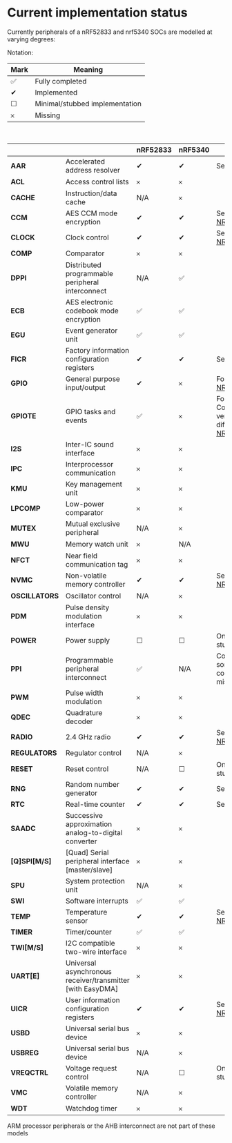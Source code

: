 # Current implementation status

Currently peripherals of a nRF52833 and nrf5340 SOCs are modelled at varying degrees:

Notation:

| Mark | Meaning |
|---|---|
| &#x2705; | Fully completed |
| &#x2714; | Implemented |
| &#x2610; | Minimal/stubbed implementation |
| &#x10102; | Missing |

<br>

|  |  | **nRF52833** | **nRF5340** | Notes |
|---|---|---|---|---|
| **AAR** | Accelerated address resolver | &#x2714; | &#x2714; | See [NRF_AAR.c](../src/HW_models/NRF_AAR.c) |
| **ACL** | Access control lists | &#x10102; | &#x10102; |  |
| **CACHE** | Instruction/data cache | N/A | &#x10102; |  |
| **CCM** | AES CCM mode encryption | &#x2714; | &#x2714; | See [NRF_AES_CCM.c](../src/HW_models/NRF_AES_CCM.c) |
| **CLOCK** | Clock control | &#x2714; | &#x2714; | See [NRF_CLOCK.c](../src/HW_models/NRF_CLOCK.c) |
| **COMP** | Comparator | &#x10102; | &#x10102; |  |
| **DPPI** | Distributed programmable peripheral interconnect | N/A | &#x2705; |  |
| **ECB** | AES electronic codebook mode encryption | &#x2705; | &#x2705; |  |
| **EGU** | Event generator unit | &#x2705; | &#x2705; |  |
| **FICR** | Factory information configuration registers | &#x2714; | &#x2714; | See [NRF_FICR.c](../src/HW_models/NRF_FICR.c) |
| **GPIO** | General purpose input/output | &#x2714; | &#x10102; | For 52: See [NRF_GPIO.c](../src/HW_models/NRF_GPIO.c) |
| **GPIOTE** | GPIO tasks and events | &#x2705; | &#x10102; | For 52: Complete with very minor differences, see [NRF_GPIOTE.c](../src/HW_models/NRF_GPIOTE.c) |
| **I2S** | Inter-IC sound interface | &#x10102; | &#x10102; |  |
| **IPC** | Interprocessor communication | &#x10102; | &#x10102; |  |
| **KMU** | Key management unit | &#x10102; | &#x10102; |  |
| **LPCOMP** | Low-power comparator | &#x10102; | &#x10102; |  |
| **MUTEX** | Mutual exclusive peripheral | N/A | &#x10102; |  |
| **MWU** | Memory watch unit | &#x10102; | N/A |  |
| **NFCT** | Near field communication tag | &#x10102; | &#x10102; |  |
| **NVMC** | Non-volatile memory controller | &#x2714; | &#x2714; | See [NRF_NVMC.c](../src/HW_models/NRF_NVMC.c) |
| **OSCILLATORS** | Oscillator control | N/A | &#x10102; |  |
| **PDM** | Pulse density modulation interface | &#x10102; | &#x10102; |  |
| **POWER** | Power supply | &#x2610; | &#x2610; | Only register stubs |
| **PPI** | Programmable peripheral interconnect | &#x2705; | N/A | Complete but some peripheral connections are missing |
| **PWM** | Pulse width modulation | &#x10102; | &#x10102; |  |
| **QDEC** | Quadrature decoder | &#x10102; | &#x10102; |  |
| **RADIO** | 2.4 GHz radio | &#x2714; | &#x2714; | See [NRF_RADIO.c](../src/HW_models/NRF_RADIO.c) |
| **REGULATORS** | Regulator control | N/A | &#x10102; |  |
| **RESET** | Reset control | N/A | &#x2610; | Only register stubs |
| **RNG** | Random number generator | &#x2714; | &#x2714; | See [NRF_RNG.c](../src/HW_models/NRF_RNG.c) |
| **RTC** | Real-time counter | &#x2714; | &#x2714; | See [NRF_RTC.c](../src/HW_models/NRF_RTC.c) |
| **SAADC** | Successive approximation analog-to-digital converter | &#x10102; | &#x10102; |  |
| **[Q]SPI[M/S]** | [Quad] Serial peripheral interface [master/slave] | &#x10102; | &#x10102; |  |
| **SPU** | System protection unit | N/A | &#x10102; |  |
| **SWI** | Software interrupts | &#x2705; | &#x2705; |  |
| **TEMP** | Temperature sensor | &#x2714; | &#x2714; | See [NRF_TEMP.c](../src/HW_models/NRF_TEMP.c) |
| **TIMER** | Timer/counter | &#x2705; | &#x2705; |  |
| **TWI[M/S]** | I2C compatible two-wire interface | &#x10102; | &#x10102; |  |
| **UART[E]** | Universal asynchronous receiver/transmitter [with EasyDMA] | &#x10102; | &#x10102; |  |
| **UICR** | User information configuration registers | &#x2714; | &#x2714; | See [NRF_NVMC.c](../src/HW_models/NRF_NVMC.c) |
| **USBD** | Universal serial bus device | &#x10102; | &#x10102; |  |
| **USBREG** | Universal serial bus device | N/A | &#x10102; |  |
| **VREQCTRL** | Voltage request control | N/A | &#x2610; | Only register stubs |
| **VMC** | Volatile memory controller | N/A | &#x10102; |  |
| **WDT** | Watchdog timer | &#x10102; | &#x10102; |  |

ARM processor peripherals or the AHB interconnect are not part of these models
